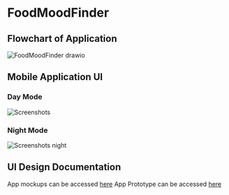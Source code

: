 # FoodMoodFinder

## Flowchart of Application
![FoodMoodFinder drawio](https://github.com/zakkutachibana/FoodMoodFinderCapstone/assets/114344871/c963bdc2-9f0d-485e-ba3b-4ea48e7ff321)

## Mobile Application UI

### Day Mode
![Screenshots](https://github.com/zakkutachibana/FoodMoodFinderCapstone/assets/114344871/6583413c-6bd6-40ce-aef9-f872a27c174b)

### Night Mode
![Screenshots night](https://github.com/zakkutachibana/FoodMoodFinderCapstone/assets/114344871/efeb31ce-56ab-40bf-abc5-ff00347d462e)

## UI Design Documentation
App mockups can be accessed [here](https://www.figma.com/file/6sf03mSmyB6m3VSZFBF56S/FoodMoodFinder?type=design&node-id=0-1&t=JIjzULUXJF3qNNnQ-0)
App Prototype can be accessed [here](https://www.figma.com/proto/6sf03mSmyB6m3VSZFBF56S/FoodMoodFinder?type=design&node-id=1-142&scaling=min-zoom&page-id=0%3A1&starting-point-node-id=1%3A4)
